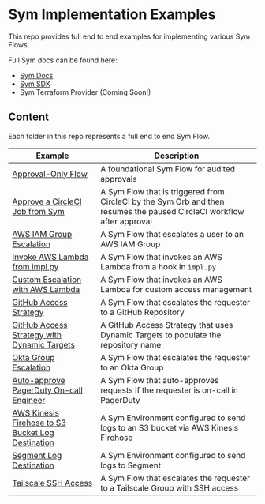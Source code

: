 # Sym Implementation Examples

This repo provides full end to end examples for implementing various Sym Flows.

Full Sym docs can be found here:
- [Sym Docs](https://docs.symops.com/docs)
- [Sym SDK](https://sdk.docs.symops.com/)
- Sym Terraform Provider (Coming Soon!)

## Content
Each folder in this repo represents a full end to end Sym Flow.

| Example                                                                 | Description                                                                                                            |
|-------------------------------------------------------------------------|------------------------------------------------------------------------------------------------------------------------|
| [Approval-Only Flow](approvals)                                         | A foundational Sym Flow for audited approvals                                                                          |
| [Approve a CircleCI Job from Sym](approve_circleci_job)                 | A Sym Flow that is triggered from CircleCI by the Sym Orb and then resumes the paused CircleCI workflow after approval |
| [AWS IAM Group Escalation](aws_iam_strategy)                            | A Sym Flow that escalates a user to an AWS IAM Group                                                                   |
| [Invoke AWS Lambda from impl.py](aws_lambda_sdk)                        | A Sym Flow that invokes an AWS Lambda from a hook in `impl.py`                                                         |
| [Custom Escalation with AWS Lambda](aws_lambda_strategy)                | A Sym Flow that invokes an AWS Lambda for custom access management                                                     |
| [GitHub Access Strategy](github_access_strategy)                        | A Sym Flow that escalates the requester to a GitHub Repository                                                         |
| [GitHub Access Strategy with Dynamic Targets](github_dynamic_targets)   | A GitHub Access Strategy that uses Dynamic Targets to populate the repository name                                     |
| [Okta Group Escalation](okta_access_strategy)                           | A Sym Flow that escalates the requester to an Okta Group                                                               |
| [Auto-approve PagerDuty On-call Engineer](pagerduty_on_call)            | A Sym Flow that auto-approves requests if the requester is on-call in PagerDuty                                        |
| [AWS Kinesis Firehose to S3 Bucket Log Destination](s3_log_destination) | A Sym Environment configured to send logs to an S3 bucket via AWS Kinesis Firehose                                     |
| [Segment Log Destination](segment_log_destination)                      | A Sym Environment configured to send logs to Segment                                                                   |
| [Tailscale SSH Access](tailscale_ssh_access)                            | A Sym Flow that escalates the requester to a Tailscale Group with SSH access                                           |
